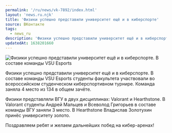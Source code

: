 ```yaml
---
permalink: '/ru/news/vk-7892/index.html'
layout: 'news.ru.njk'
title: 'Физики успешно представили университет ещё и в киберспорте'
source: ВКонтакте
tags:
  - news_ru
description: 'Физики успешно представили университет ещё и в киберспорте'
updatedAt: 1638201660
---
```

![Физики успешно представили университет ещё и в киберспорте. В составе команды VSU Esports](https://sun9-41.userapi.com/sun9-16/impg/C_KyrGH1quJA2fcRtOw1Wb-iLSzKtRPByziNbg/3TmP4msbCFk.jpg?size=800x533&quality=96&sign=0648a60d61e54dde77cbaf21cec24f3f&c_uniq_tag=X_m6tjI2NST8y-6UdMkNoHBxroECSODqkB9ntYqs1bo&type=album)

Физики успешно представили университет ещё и в киберспорте. В составе команды VSU Esports студенты факультета участвовали во всероссийском студенческом киберспортивном турнире. Команда заняла 4 место из 134 в общем зачёте.

Физики представляли ВГУ в двух дисциплинах: Valorant и Hearthstone. В Valorant студенты Андрей Мальцев и Всеволод Григорьев в составе команды ВГУ заняли 3 место. В Hearthstone Владислав Золотухин принёс университету золото.

Поздравляем ребят и желаем дальнейших побед на кибер-аренах!
